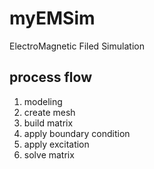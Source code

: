 # myEMSim
ElectroMagnetic Filed  Simulation

## process flow
1. modeling
2. create mesh
3. build matrix
4. apply boundary condition
5. apply excitation
6. solve matrix
